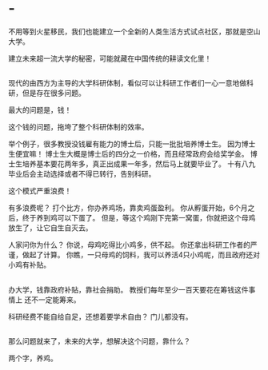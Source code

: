 # -
不用等到火星移民，我们也能建立一个全新的人类生活方式试点社区，那就是空山大学。

建立未来超一流大学的秘密，可能就藏在中国传统的耕读文化里！

## 
现代的由西方为主导的大学科研体制，看似可以让科研工作者们一心一意地做科研，但是存在很多问题。

最大的问题是，钱！

这个钱的问题，拖垮了整个科研体制的效率。

举个例子，很多教授没钱雇有能力的博士后，只能一批批培养博士生。
因为博士生便宜嘛！
博士生大概是博士后的四分之一价格，而且经常政府会给奖学金。
博士生培养基本要花两年多，真正出成果一年多，然后马上就要毕业了。
十有八九毕业后会主动选择或者不得已转行，告别科研。

这个模式严重浪费！

有多浪费呢？
打个比方，你办养鸡场，靠卖鸡蛋盈利。
你从孵蛋开始，6个月之后，终于养到鸡可以下蛋了。
但是，等这个鸡刚下完第一窝蛋，你就把这个母鸡放生了，让它自生自灭去。

人家问你为什么？
你说，母鸡吃得比小鸡多，供不起。
你还拿出科研工作者的严谨，做起了计算。
你瞧，一只母鸡的饲料，我可以养活4只小鸡呢，而且政府还对小鸡有补贴。

## 
办大学，钱靠政府补贴，靠社会捐助。
教授们每年至少一百天要花在筹钱这件事情上 还不一定能筹来。

科研经费不能自给自足，还想着要学术自由？
门儿都没有。


## 
那么问题就来了，未来的大学，想解决这个问题，靠什么？

两个字，养鸡。

